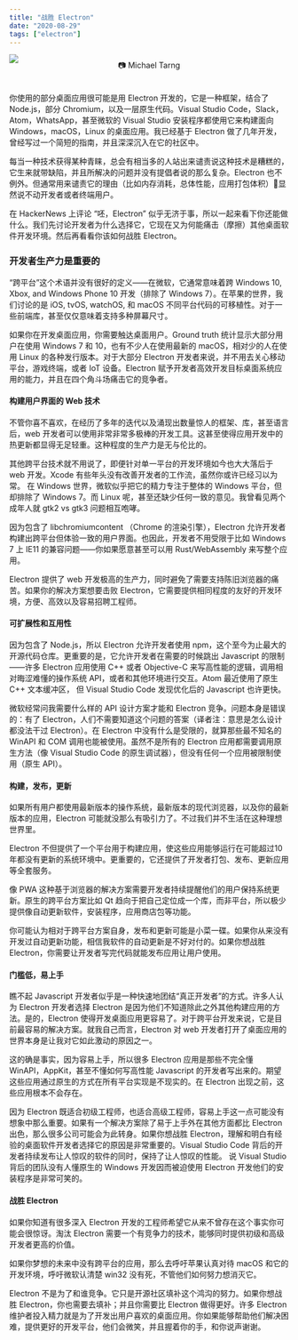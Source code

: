 ```yaml
---
title: "战胜 Electron"
date: "2020-08-29"
tags: ["electron"]
---
```


![](https://blog-1258648987.cos.ap-shanghai.myqcloud.com/blog/boxing.jpeg)
<div style="text-align: center; margin-top: -20px; padding-bottom: 20px;">📷 Michael Tarng</div>

你使用的部分桌面应用很可能是用 Electron 开发的，它是一种框架，结合了 Node.js，部分 Chromium，以及一层原生代码。Visual Studio Code，Slack，Atom，WhatsApp，甚至微软的 Visual Studio 安装程序都使用它来构建面向 Windows，macOS，Linux 的桌面应用。我已经基于 Electron 做了几年开发，曾经写过一个简短的指南，并且深深沉入在它的社区中。

每当一种技术获得某种青睐，总会有相当多的人站出来谴责说这种技术是糟糕的，它生来就带缺陷，并且所解决的问题并没有提倡者说的那么复杂。Electron 也不例外。但通常用来谴责它的理由（比如内存消耗，总体性能，应用打包体积）显然说不动开发者或者终端用户。

在 HackerNews 上评论 “呸，Electron” 似乎无济于事，所以一起来看下你还能做什么。我们先讨论开发者为什么选择它，它现在又为何能痛击（摩擦）其他桌面软件开发环境。然后再看看你该如何战胜 Electron。

### 开发者生产力是重要的

“跨平台”这个术语并没有很好的定义——在微软，它通常意味着跨 Windows 10, Xbox, and Windows Phone 10 开发（排除了 Windows 7）。在苹果的世界，我们讨论的是 iOS, tvOS, watchOS, 和 macOS 不同平台代码的可移植性。对于一些前端库，甚至仅仅意味着支持多种屏幕尺寸。

如果你在开发桌面应用，你需要触达桌面用户。Ground truth 统计显示大部分用户在使用 Windows 7 和 10，也有不少人在使用最新的 macOS，相对少的人在使用 Linux 的各种发行版本。对于大部分 Electron 开发者来说，并不用去关心移动平台，游戏终端，或者 IoT 设备。Electron 赋予开发者高效开发目标桌面系统应用的能力，并且在四个角斗场痛击它的竞争者。

#### 构建用户界面的 Web 技术

不管你喜不喜欢，在经历了多年的迭代以及涌现出数量惊人的框架、库，甚至语言后，web 开发者可以使用非常非常多极棒的开发工具。这甚至使得应用开发中的热更新都显得无足轻重。这种程度的生产力是无与伦比的。

其他跨平台技术就不用说了，即便针对单一平台的开发环境如今也大大落后于 web 开发。Xcode 有些年头没有改善开发者的工作流，虽然你或许已经习以为常。 在 Windows 世界，微软似乎把它的精力专注于整体的 Windows 平台，但却排除了 Windows 7。而 Linux 呢，甚至还缺少任何一致的意见。我曾看见两个成年人就 gtk2 vs gtk3 问题相互咆哮。

因为包含了 libchromiumcontent （Chrome 的渲染引擎），Electron 允许开发者构建出跨平台但体验一致的用户界面。也因此，开发者不用受限于比如 Windows 7 上 IE11 的兼容问题——你如果愿意甚至可以用 Rust/WebAssembly 来写整个应用。

Electron 提供了 web 开发极高的生产力，同时避免了需要支持陈旧浏览器的痛苦。如果你的解决方案想要击败 Electron，它需要提供相同程度的友好的开发环境，方便、高效以及容易招聘工程师。

#### 可扩展性和互用性

因为包含了 Node.js，所以 Electron 允许开发者使用 npm，这个至今为止最大的开源代码仓库。更重要的是，它允许开发者在需要的时候跳出 Javascript 的限制——许多 Electron 应用使用 C++ 或者 Objective-C 来写高性能的逻辑，调用相对晦涩难懂的操作系统 API，或者和其他环境进行交互。Atom 最近使用了原生 C++ 文本缓冲区， 但 Visual Studio Code 发现优化后的 Javascript 也许更快。

微软经常问我需要什么样的 API 设计方案才能和 Electron 竞争。问题本身是错误的：有了 Electron，人们不需要知道这个问题的答案（译者注：意思是怎么设计都没法干过 Electron）。在 Electron 中没有什么是受限的，就算那些最不知名的 WinAPI 和 COM 调用也能被使用。虽然不是所有的 Electron 应用都需要调用原生方法（像 Visual Studio Code 的原生调试器），但没有任何一个应用被限制使用（原生 API）。

#### 构建，发布，更新

如果所有用户都使用最新版本的操作系统，最新版本的现代浏览器，以及你的最新版本的应用，Electron 可能就没那么有吸引力了。不过我们并不生活在这种理想世界里。

Electron 不但提供了一个平台用于构建应用，使这些应用能够运行在可能超过10年都没有更新的系统环境中。更重要的，它还提供了开发者打包、发布、更新应用等全套服务。

像 PWA 这种基于浏览器的解决方案需要开发者持续提醒他们的用户保持系统更新。原生的跨平台方案比如 Qt 趋向于把自己定位成一个库，而非平台，所以极少提供像自动更新软件，安装程序，应用商店包等功能。

你可能认为相对于跨平台方案自身，发布和更新可能是小菜一碟。如果你从来没有开发过自动更新功能，相信我软件的自动更新是不好对付的。如果你想战胜 Electron，你需要让开发者写完代码就能发布应用让用户使用。

#### 门槛低，易上手

瞧不起 Javascript 开发者似乎是一种快速地团结“真正开发者”的方式。许多人认为 Electron 开发者选择 Electron 是因为他们不知道除此之外其他构建应用的方法。是的，Electron 使得开发桌面应用更容易了。对于跨平台开发来说，它是目前最容易的解决方案。就我自己而言，Electron 对 web 开发者打开了桌面应用的世界本身是让我对它如此激动的原因之一。

这的确是事实，因为容易上手，所以很多 Electron 应用是那些不完全懂 WinAPI，AppKit，甚至不懂如何写高性能 Javascript 的开发者写出来的。期望这些应用通过原生的方式在所有平台实现是不现实的。在 Electron 出现之前，这些应用根本不会存在。

因为 Electron 既适合初级工程师，也适合高级工程师，容易上手这一点可能没有想象中那么重要。如果有一个解决方案除了易于上手外在其他方面都比 Electron 出色，那么很多公司可能会为此转身。如果你想战胜 Electron，理解和明白有经验的桌面软件开发者选择它的原因是非常重要的。Visual Studio Code 背后的开发者持续发布让人惊叹的软件的同时，保持了让人惊叹的性能。 说 Visual Studio 背后的团队没有人懂原生的 Windows 开发因而被迫使用 Electron 开发他们的安装程序是非常可笑的。


#### 战胜 Electron

如果你知道有很多深入 Electron 开发的工程师希望它从来不曾存在这个事实你可能会很惊讶。淘汰 Electron 需要一个有竞争力的技术，能够同时提供初级和高级开发者更高的价值。

如果你梦想的未来中没有跨平台的应用，那么去呼吁苹果认真对待 macOS 和它的开发环境，呼吁微软认清楚 win32
 没有死，不管他们如何努力想消灭它。

 Electron 不是为了和谁竞争。它只是开源社区填补这个鸿沟的努力。如果你想战胜 Electron，你也需要去填补；并且你需要比 Electron 做得更好。许多 Electron 维护者投入精力就是为了开发出用户喜欢的桌面应用。你如果能够帮助他们解决困难，提供更好的开发平台，他们会微笑，并且握着你的手，和你说声谢谢。









